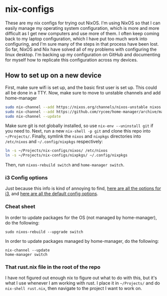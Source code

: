 # nix-configs

These are my nix configs for trying out NixOS.
I'm using NixOS so that I can easily manage my operating system configuration, which is more and more
difficult as I get new computers and use more of them. I often keep coming back to my laptop
configuration, which I have put too much work into configuring, and I'm sure many of the steps in that
process have been lost.
So far, NixOS and Nix have solved all of my problems with configuring the linux desktop.
I'm backing up my configuration on GitHub and documenting for myself how to replicate this
configuration across my devices.

## How to set up on a new device
First, make sure wifi is set up, and the basic first user is set up.
This could all be done in a TTY.
Now, make sure to move to unstable channels and add home-manager
```sh
sudo nix-channel --add https://nixos.org/channels/nixos-unstable nixos
sudo nix-channel --add https://github.com/rycee/home-manager/archive/master.tar.gz home-manager
sudo nix-channel --update
```

Make sure git is not globally installed, so use `nix-env --uninstall git` if you need to.
Next, run a new `nix-shell -p git` and clone this repo into `~/Projects/`.
Finally, symlink the `nixos` and `nixpkgs` directories into `/etc/nixos` and `~/.config/nixpkgs`
respectively:
```sh
ln -s ~/Projects/nix-configs/nixos/ /etc/nixos
ln -s ~/Projects/nix-configs/nixpkgs/ ~/.config/nixpkgs
```
Then, run `nixos-rebuild switch` and `home-manager switch`.

### i3 Config options
Just because this info is kind of annoying to find, [here are all the options for i3](https://github.com/rycee/home-manager/blob/master/modules/services/window-managers/i3-sway/lib/options.nix), and
[here are all the default config options](https://github.com/rycee/home-manager/blob/master/modules/services/window-managers/i3-sway/i3.nix).

### Cheat sheet
In order to update packages for the OS (not managed by home-manager), do the following:
```
sudo nixos-rebuild --upgrade switch
```
In order to update packages managed by home-manager, do the
following:
```
nix-channel --update
home-manager switch
```

### That rust.nix file in the root of the repo
I have not figured out enough nix to figure out what to do with this, but it's what I use whenever I am working with rust.
I place it in `~/Projects/` and do `nix-shell rust.nix`, then navigate to the project I want to work on.
